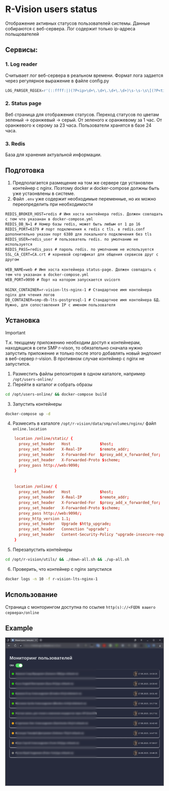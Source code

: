 # R-Vision users status

Отображение активных статусов пользователей системы.
Данные собираются с веб-сервера. Лог содержит только ip-адреса польщователей 

## Сервисы:

### 1. Log reader

Считывает лог веб-сервера в реальном времени. Формат лога задается через регулярное выражение в файле config.py

```python
LOG_PARSER_REGEX=r'(::ffff:|)(?P<ip>\d+\.\d+\.\d+\.\d+)\s-\s-\s\[(?P<time>[^\]]+)\]\s"(?P<method>.*?)\s(?P<path>.*?)\s(?P<protocol>.*?)"\s(?P<status>\d+)\s(?P<size>\d+)\s"(?P<referer>.*?)"\s"(?P<user_agent>.*?)"'
```
### 2. Status page

Веб страница для отображения статусов. 
Переход статусов по цветам зеленый -> оранжевый -> серый.
От зеленого к оранжевому за 1 час.
От оранжевого к серому за 23 часа.
Пользователи хранятся в базе 24 часа.

### 3. Redis

База для хранения актуальной информации.



## Подготовка
    
1. Предполагается размещение на том же сервере где установлен контейнер с nginx. Поэтому docker и docker-compose должны быть уже устаонвлены в системе.
2. Файл `.env` уже содержит необходимые переменные, но их можно переопределить при необходимости

```
REDIS_BROKER_HOST=redis # Имя хоста контейнера redis. Должен совпадать с тем что указанан в docker-compose.yml
REDIS_DB_N=1 # Номер базы redis, может быть любым от 1 до 16
REDIS_PORT=6379 # порт подключения к redis c tls. в redis.conf дополнительно указан порт 6380 для локального подключения без tls
REDIS_USER=redis_user # пользователь redis. по умолчанию не используется
REDIS_PASS=redis_pass # пароль redis. по умолчанию не используется
SSL_CA_CERT=CA.crt # корневой сертификат для общения сервисов друг с другом

WEB_NAME=web # Имя хоста контейнера status-page. Должен совпадать с тем что указанан в docker-compose.yml
WEB_PORT=9090 # Порт на котором запускается uvicorn

NGINX_CONTAINER=r-vision-lts-nginx-1 # Стандартное имя контейнера nginx для чтения логов
DB_CONTAINER=smp-db-lts-postgresql-1 # Стандартное имя контейнера БД. Нужно, для сопоставления IP c именем пользователя

```

## Установка

>[!IMPORTANT]
>Т.к. текцщему приложению необходим доступ к контейнерам, находящися в сети SMP r-vison, то обязательно сначала нужно запустить приложение и только после этого добавлять новый эндпоинт в веб-сервер r-vision.
>В противном случае контейнер с nginx не запустится.

1. Разместить файлы репозитория в одном каталоге, например `/opt/users-online/`
2. Перейти в каталог и собрать образы
```bash
cd /opt/users-online/ && docker-compose build
```
3. Запустить контейнеры
```bash
docker-compose up -d
```
4. Размесить в каталоге `/opt/r-vision/data/smp/volumes/nginx/` файл `online.location`
```conf
    location /online/static/ {
      proxy_set_header   Host             $host;
      proxy_set_header   X-Real-IP        $remote_addr;
      proxy_set_header   X-Forwarded-For  $proxy_add_x_forwarded_for;
      proxy_set_header   X-Forwarded-Proto $scheme;
      proxy_pass http://web:9090;
    }


    location /online/ {
      proxy_set_header   Host             $host;
      proxy_set_header   X-Real-IP        $remote_addr;
      proxy_set_header   X-Forwarded-For  $proxy_add_x_forwarded_for;
      proxy_set_header   X-Forwarded-Proto $scheme;
      proxy_pass http://web:9090/;
      proxy_http_version 1.1;
      proxy_set_header   Upgrade $http_upgrade;
      proxy_set_header   Connection "upgrade";
      proxy_set_header   Content-Security-Policy "upgrade-insecure-requests";
    }
```
5. Перезапустить контейнеры 
```bash
cd /opt/r-vision/utils/ && ./down-all.sh && ./up-all.sh
```
6. Проверить, что контейнер с nginx запустился 
```bash
docker logs -n 10 -f r-vision-lts-nginx-1
```

## Использование 

Страница с монторингом доступна по ссылке `http(s)://<FQDN вашего сервера>/online`

## Example

![](https://github.com/CbICuK/r-vision-users-status/blob/main/example.gif?raw=true)